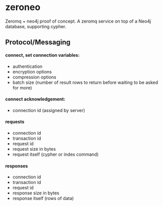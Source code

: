 zeroneo
=======
Zeromq + neo4j proof of concept. A zeromq service on top of a Neo4j database, supporting cypher.

## Protocol/Messaging

#### connect, set connection variables:

* authentication
* encryption options
* compression options
* batch size (number of result rows to return before waiting to be asked for more)

#### connect acknowledgement:

* connection id (assigned by server)

#### requests

* connection id
* transaction id
* request id
* request size in bytes
* request itself (cypher or index command)

#### responses

* connection id
* transaction id
* request id
* response size in bytes
* response itself (rows of data)